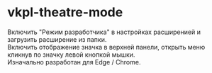 # vkpl-theatre-mode
Включить "Режим разработчика" в настройках расширенией и загрузить расширение из папки.  
Включить отображение значка в верхней панели, открыть меню кликнув по значку левой кнопкой мышки.  
Изначально разработан для Edge / Chrome.
